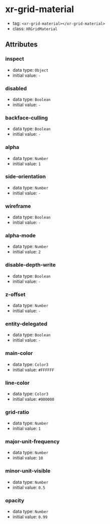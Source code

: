 
# xr-grid-material

- tag: `<xr-grid-material></xr-grid-material>`
- class: `XRGridMaterial`

## Attributes


### inspect

- data type: `Object`
- initial value: `-`

  

### disabled

- data type: `Boolean`
- initial value: `-`

  

### backface-culling

- data type: `Boolean`
- initial value: `-`

  

### alpha

- data type: `Number`
- initial value: `1`

  

### side-orientation

- data type: `Number`
- initial value: `-`

  

### wireframe

- data type: `Boolean`
- initial value: `-`

  

### alpha-mode

- data type: `Number`
- initial value: `2`

  

### disable-depth-write

- data type: `Boolean`
- initial value: `-`

  

### z-offset

- data type: `Number`
- initial value: `-`

  

### entity-delegated

- data type: `Boolean`
- initial value: `-`

  

### main-color

- data type: `Color3`
- initial value: `#FFFFFF`

  

### line-color

- data type: `Color3`
- initial value: `#000000`

  

### grid-ratio

- data type: `Number`
- initial value: `1`

  

### major-unit-frequency

- data type: `Number`
- initial value: `10`

  

### minor-unit-visible

- data type: `Number`
- initial value: `0.5`

  

### opacity

- data type: `Number`
- initial value: `0.99`

  
